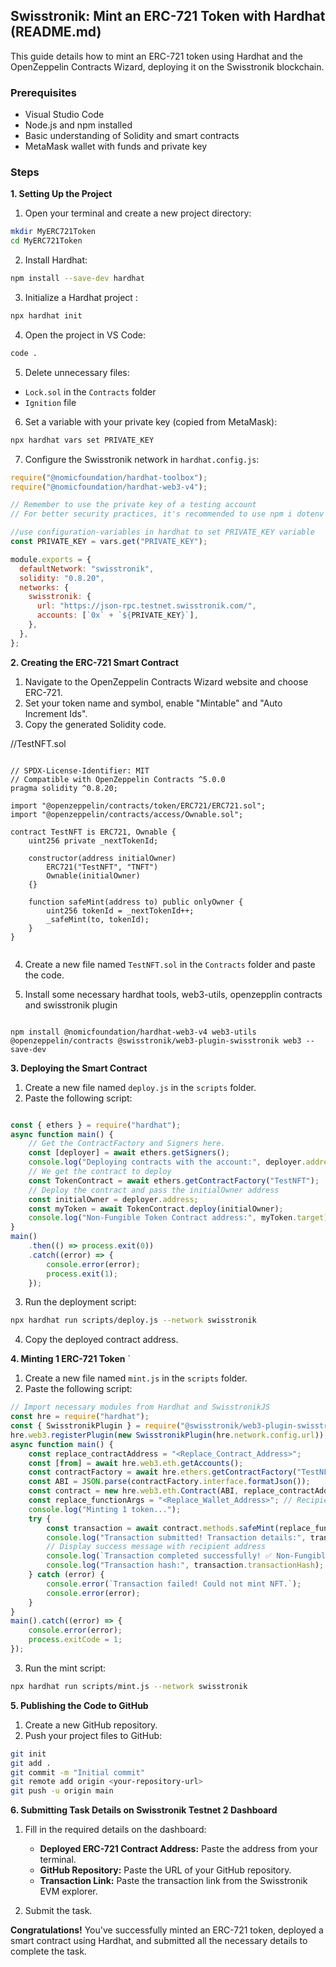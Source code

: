 ## Swisstronik: Mint an ERC-721 Token with Hardhat (README.md)

This guide details how to mint an ERC-721 token using Hardhat and the OpenZeppelin Contracts Wizard, deploying it on the Swisstronik blockchain.

### Prerequisites

* Visual Studio Code
* Node.js and npm installed
* Basic understanding of Solidity and smart contracts
* MetaMask wallet with funds and private key

### Steps

**1. Setting Up the Project**

1. Open your terminal and create a new project directory:

```bash
mkdir MyERC721Token
cd MyERC721Token
```

2. Install Hardhat:

```bash
npm install --save-dev hardhat
```

3. Initialize a Hardhat project :

```bash
npx hardhat init
```



4. Open the project in VS Code:

```bash
code .
```

5. Delete unnecessary files:

- `Lock.sol` in the `Contracts` folder
- `Ignition` file

6. Set a variable with your private key (copied from MetaMask):

```bash
npx hardhat vars set PRIVATE_KEY
```

7. Configure the Swisstronik network in `hardhat.config.js`:

```javascript
require("@nomicfoundation/hardhat-toolbox");
require("@nomicfoundation/hardhat-web3-v4");

// Remember to use the private key of a testing account
// For better security practices, it's recommended to use npm i dotenv for storing secret variables

//use configuration-variables in hardhat to set PRIVATE_KEY variable
const PRIVATE_KEY = vars.get("PRIVATE_KEY");

module.exports = {
  defaultNetwork: "swisstronik",
  solidity: "0.8.20",
  networks: {
    swisstronik: {
      url: "https://json-rpc.testnet.swisstronik.com/",
      accounts: [`0x` + `${PRIVATE_KEY}`],
    },
  },
};

```

**2. Creating the ERC-721 Smart Contract**

1. Navigate to the OpenZeppelin Contracts Wizard website and choose ERC-721.
2. Set your token name and symbol, enable "Mintable" and "Auto Increment Ids".
3. Copy the generated Solidity code.


//TestNFT.sol
```solidity 

// SPDX-License-Identifier: MIT
// Compatible with OpenZeppelin Contracts ^5.0.0
pragma solidity ^0.8.20;

import "@openzeppelin/contracts/token/ERC721/ERC721.sol";
import "@openzeppelin/contracts/access/Ownable.sol";

contract TestNFT is ERC721, Ownable {
    uint256 private _nextTokenId;

    constructor(address initialOwner)
        ERC721("TestNFT", "TNFT")
        Ownable(initialOwner)
    {}

    function safeMint(address to) public onlyOwner {
        uint256 tokenId = _nextTokenId++;
        _safeMint(to, tokenId);
    }
}


```


4. Create a new file named `TestNFT.sol` in the `Contracts` folder and paste the code.


5. Install some necessary hardhat tools,  web3-utils, openzepplin contracts and swisstronik plugin 

```

npm install @nomicfoundation/hardhat-web3-v4 web3-utils @openzeppelin/contracts @swisstronik/web3-plugin-swisstronik web3 --save-dev

```



**3. Deploying the Smart Contract**

1. Create a new file named `deploy.js` in the `scripts` folder.
2. Paste the following script:

```javascript

const { ethers } = require("hardhat");
async function main() {
    // Get the ContractFactory and Signers here.
    const [deployer] = await ethers.getSigners();
    console.log("Deploying contracts with the account:", deployer.address);
    // We get the contract to deploy
    const TokenContract = await ethers.getContractFactory("TestNFT");
    // Deploy the contract and pass the initialOwner address
    const initialOwner = deployer.address;
    const myToken = await TokenContract.deploy(initialOwner);
    console.log("Non-Fungible Token Contract address:", myToken.target);
}
main()
    .then(() => process.exit(0))
    .catch((error) => {
        console.error(error);
        process.exit(1);
    });


```

3. Run the deployment script:

```bash
npx hardhat run scripts/deploy.js --network swisstronik
```

4. Copy the deployed contract address.








**4. Minting 1 ERC-721 Token**
`

1. Create a new file named `mint.js` in the `scripts` folder.
2. Paste the following script:

```javascript
// Import necessary modules from Hardhat and SwisstronikJS
const hre = require("hardhat");
const { SwisstronikPlugin } = require("@swisstronik/web3-plugin-swisstronik");
hre.web3.registerPlugin(new SwisstronikPlugin(hre.network.config.url));
async function main() {
    const replace_contractAddress = "<Replace_Contract_Address>";
    const [from] = await hre.web3.eth.getAccounts();
    const contractFactory = await hre.ethers.getContractFactory("TestNFT");
    const ABI = JSON.parse(contractFactory.interface.formatJson());
    const contract = new hre.web3.eth.Contract(ABI, replace_contractAddress);
    const replace_functionArgs = "<Replace_Wallet_Address>"; // Recipient address
    console.log("Minting 1 token...");
    try {
        const transaction = await contract.methods.safeMint(replace_functionArgs).send({ from });
        console.log("Transaction submitted! Transaction details:", transaction);
        // Display success message with recipient address
        console.log(`Transaction completed successfully! ✅ Non-Fungible Token minted to ${replace_functionArgs}`);
        console.log("Transaction hash:", transaction.transactionHash);
    } catch (error) {
        console.error(`Transaction failed! Could not mint NFT.`);
        console.error(error);
    }
}
main().catch((error) => {
    console.error(error);
    process.exitCode = 1;
});
```
3. Run the mint script:

```bash
npx hardhat run scripts/mint.js --network swisstronik
```




**5. Publishing the Code to GitHub**

1. Create a new GitHub repository.
2. Push your project files to GitHub:

```bash
git init
git add .
git commit -m "Initial commit"
git remote add origin <your-repository-url>
git push -u origin main
```




**6. Submitting Task Details on Swisstronik Testnet 2 Dashboard**

1. Fill in the required details on the dashboard:
   - **Deployed ERC-721 Contract Address:** Paste the address from your terminal.
   - **GitHub Repository:** Paste the URL of your GitHub repository.
   - **Transaction Link:** Paste the transaction link from the Swisstronik EVM explorer.

2. Submit the task.

**Congratulations!** You've successfully minted an ERC-721 token, deployed a smart contract using Hardhat, and submitted all the necessary details to complete the task.










